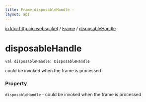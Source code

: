 ```yaml
---
title: Frame.disposableHandle - 
layout: api
---
```


<div class='api-docs-breadcrumbs'><a href="../index.html">io.ktor.http.cio.websocket</a> / <a href="index.html">Frame</a> / <a href="./disposable-handle.html">disposableHandle</a></div>

# disposableHandle

<div class="signature"><code><span class="keyword">val </span><span class="identifier">disposableHandle</span><span class="symbol">: </span><span class="identifier">DisposableHandle</span></code></div>

could be invoked when the frame is processed

### Property

<code>disposableHandle</code> - could be invoked when the frame is processed
